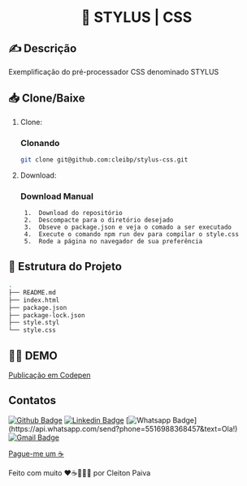 <h1 align="center"> 🚀 STYLUS | CSS </h1>

## ✍️ Descrição
Exemplificação do pré-processador CSS denominado STYLUS


## 📥 Clone/Baixe

1. Clone:

    ### Clonando

    ```bash
    git clone git@github.com:cleibp/stylus-css.git
    ```
1. Download:
    ### Download Manual

        1.  Download do repositório
        2.  Descompacte para o diretório desejado
        3.  Obseve o package.json e veja o comado a ser executado
        4.  Execute o comando npm run dev para compilar o style.css
        5.  Rode a página no navegador de sua preferência		

## 🚧 Estrutura do Projeto

```sh
.
├── README.md
├── index.html
├── package.json
├── package-lock.json
├── style.styl
└── style.css
```

## 👋🏽 DEMO

[Publicação em Codepen](https://codepen.io/cleibp/pen/MWZrYrZ) 

## Contatos

[![Github Badge](https://img.shields.io/badge/-Github-000?style=flat-square&logo=Github&logoColor=white&link=https://github.com/cleibp)](https://github.com/cleibp)
[![Linkedin Badge](https://img.shields.io/badge/-LinkedIn-blue?style=flat-square&logo=Linkedin&logoColor=white&link=https://www.linkedin.com/in/cleitonpaiva/)](https://www.linkedin.com/in/cleitonpaiva/)
[![Whatsapp Badge](https://img.shields.io/badge/-Whatsapp-4CA143?style=flat-square&labelColor=4CA143&logo=whatsapp&logoColor=white&link=https://api.whatsapp.com/send?phone=5516988368457&text=Ola!)](https://api.whatsapp.com/send?phone=5516988368457&text=Ola!)
[![Gmail Badge](https://img.shields.io/badge/-Gmail-c14438?style=flat-square&logo=Gmail&logoColor=white&link=mailto:cleibp@gmail.com)](mailto:cleibp@gmail.com)

[Pague-me um ☕](https://www.buymeacoffee.com/cleibp)

Feito com muito ❤️☕👨🏻‍💻 por Cleiton Paiva

